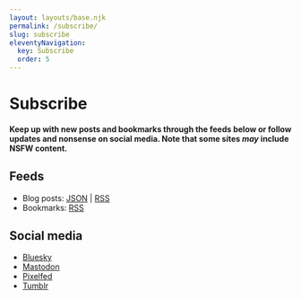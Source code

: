 ```yaml
---
layout: layouts/base.njk
permalink: /subscribe/
slug: subscribe
eleventyNavigation:
  key: Subscribe
  order: 5
---
```


# Subscribe

#### Keep up with new posts and bookmarks through the feeds below or follow updates and nonsense on social media. Note that some sites *may* include NSFW content.

## Feeds

* Blog posts: [JSON](/feed/feed.json) | [RSS](/feed/feed.xml)
* Bookmarks: [RSS](https://saved.crashthearcade.com/feeds/shared)

## Social media

* [Bluesky](https://bsky.app/profile/crashthearcade.com)
* [Mastodon](https://social.lol/@crashthearcade)
* [Pixelfed](https://pixelfed.social/crashthearcade)
* [Tumblr](https://www.tumblr.com/crashthearcade)
